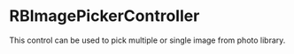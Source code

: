 RBImagePickerController
=======================

This control can be used to pick multiple or single image from photo library.
